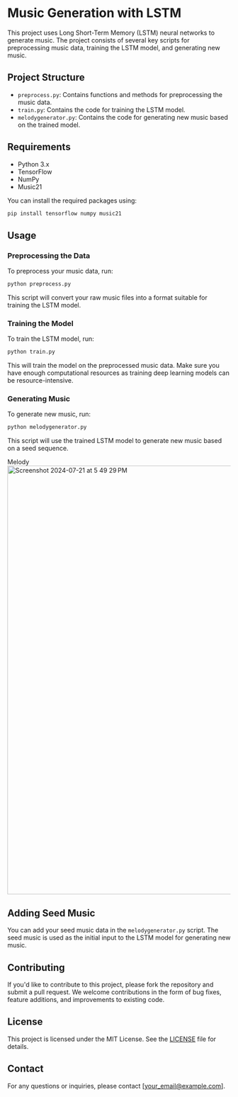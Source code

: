 # Music Generation with LSTM

This project uses Long Short-Term Memory (LSTM) neural networks to generate music. The project consists of several key scripts for preprocessing music data, training the LSTM model, and generating new music.

## Project Structure

- `preprocess.py`: Contains functions and methods for preprocessing the music data.
- `train.py`: Contains the code for training the LSTM model.
- `melodygenerator.py`: Contains the code for generating new music based on the trained model.

## Requirements

- Python 3.x
- TensorFlow
- NumPy
- Music21

You can install the required packages using:
```bash
pip install tensorflow numpy music21
```

## Usage

### Preprocessing the Data

To preprocess your music data, run:
```bash
python preprocess.py
```
This script will convert your raw music files into a format suitable for training the LSTM model.

### Training the Model

To train the LSTM model, run:
```bash
python train.py
```
This will train the model on the preprocessed music data. Make sure you have enough computational resources as training deep learning models can be resource-intensive.

### Generating Music

To generate new music, run:
```bash
python melodygenerator.py
```
This script will use the trained LSTM model to generate new music based on a seed sequence.

Melody
<img width="968" alt="Screenshot 2024-07-21 at 5 49 29 PM" src="https://github.com/user-attachments/assets/92f0438f-d98c-47c5-928b-fadc9e507faa">
 


## Adding Seed Music

You can add your seed music data in the `melodygenerator.py` script. The seed music is used as the initial input to the LSTM model for generating new music.

## Contributing

If you'd like to contribute to this project, please fork the repository and submit a pull request. We welcome contributions in the form of bug fixes, feature additions, and improvements to existing code.

## License

This project is licensed under the MIT License. See the [LICENSE](LICENSE) file for details.

## Contact

For any questions or inquiries, please contact [your_email@example.com].
